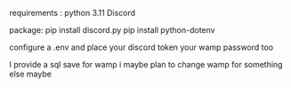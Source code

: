 requirements : 
python 3.11
Discord


package:
pip install discord.py 
pip install python-dotenv


configure a .env and place 
your discord token
your wamp password too

I provide a sql save for wamp i maybe plan to change wamp for something else maybe
